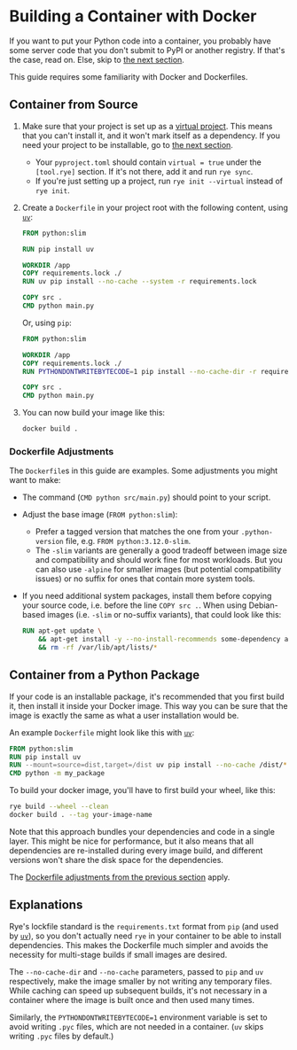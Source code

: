 # Building a Container with Docker

If you want to put your Python code into a container, you probably have some server code that you don't submit to PyPI or another registry.
If that's the case, read on. Else, skip to [the next section](#container-from-a-python-package).

This guide requires some familiarity with Docker and Dockerfiles.

## Container from Source

1. Make sure that your project is set up as a [virtual project](./virtual.md).
     This means that you can't install it, and it won't mark itself as a dependency.
     If you need your project to be installable, go to [the next section](#container-from-a-python-package).
  
     - Your `pyproject.toml` should contain `virtual = true` under the `[tool.rye]` section. If it's not there, add it and run `rye sync`.
     - If you're just setting up a project, run `rye init --virtual` instead of `rye init`.

2. Create a `Dockerfile` in your project root with the following content, using [`uv`](https://github.com/astral-sh/uv):
    
    ```Dockerfile
    FROM python:slim
    
    RUN pip install uv

    WORKDIR /app
    COPY requirements.lock ./
    RUN uv pip install --no-cache --system -r requirements.lock
    
    COPY src .
    CMD python main.py
    ```

    Or, using `pip`:

    ```Dockerfile
    FROM python:slim
    
    WORKDIR /app
    COPY requirements.lock ./
    RUN PYTHONDONTWRITEBYTECODE=1 pip install --no-cache-dir -r requirements.lock
    
    COPY src .
    CMD python main.py
    ```

3. You can now build your image like this:
   
    ```bash
    docker build .
    ```

### Dockerfile Adjustments

The `Dockerfile`s in this guide are examples. Some adjustments you might want to make:

- The command (`CMD python src/main.py`) should point to your script.
- Adjust the base image (`FROM python:slim`):
  - Prefer a tagged version that matches the one from your `.python-version` file, e.g. `FROM python:3.12.0-slim`.
  - The `-slim` variants are generally a good tradeoff between image size and compatibility and should work fine for most workloads. 
  But you can also use `-alpine` for smaller images (but potential compatibility issues) or no suffix for ones that contain more system tools.
- If you need additional system packages, install them before copying your source code, i.e. before the line `COPY src .`.
  When using Debian-based images (i.e. `-slim` or no-suffix variants), that could look like this:

  ```Dockerfile
  RUN apt-get update \
      && apt-get install -y --no-install-recommends some-dependency another-dependency \
      && rm -rf /var/lib/apt/lists/*
  ```

## Container from a Python Package

If your code is an installable package, it's recommended that you first build it, then install it inside your Docker image.
This way you can be sure that the image is exactly the same as what a user installation would be.

An example `Dockerfile` might look like this with [`uv`](https://github.com/astral-sh/uv):

```Dockerfile
FROM python:slim
RUN pip install uv
RUN --mount=source=dist,target=/dist uv pip install --no-cache /dist/*.whl
CMD python -m my_package
```

To build your docker image, you'll have to first build your wheel, like this:

```bash
rye build --wheel --clean
docker build . --tag your-image-name
```

Note that this approach bundles your dependencies and code in a single layer.
This might be nice for performance, but it also means that all dependencies are re-installed during every image build, and different versions won't share the disk space for the dependencies.

The [Dockerfile adjustments from the previous section](#dockerfile-adjustments) apply.

## Explanations

Rye's lockfile standard is the `requirements.txt` format from `pip` (and used by [`uv`](https://github.com/astral-sh/uv)), so you don't actually need `rye` in your container to be able to install dependencies.
This makes the Dockerfile much simpler and avoids the necessity for multi-stage builds if small images are desired.

The `--no-cache-dir` and `--no-cache` parameters, passed to `pip` and `uv` respectively, make the image smaller by not
writing any temporary files. While caching can speed up subsequent builds, it's not necessary in a container where the
image is built once and then used many times.

Similarly, the `PYTHONDONTWRITEBYTECODE=1` environment variable is set to avoid writing `.pyc` files, which are not
needed in a container. (`uv` skips writing `.pyc` files by default.) 
